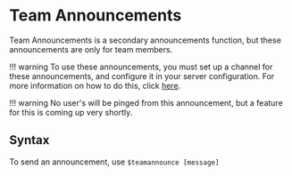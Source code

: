 # Team Announcements
Team Announcements is a secondary announcements function, but these announcements are only for team members. 

!!! warning
    To use these announcements, you must set up a channel for these announcements, and configure it in your server configuration. For more information on how to do this, click [here](commands/settings/set-configuration/#team-announcements-channel).

!!! warning
    No user's will be pinged from this announcement, but a feature for this is coming up very shortly.

## Syntax
To send an announcement, use `$teamannounce [message]`
